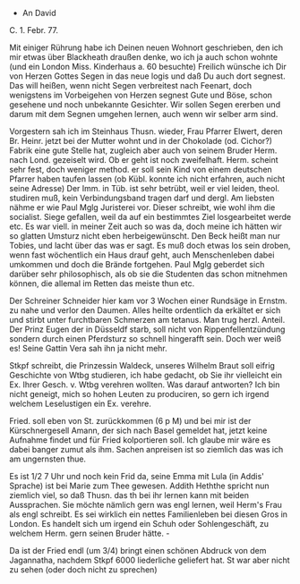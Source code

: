 + An David

 C. 1. Febr. 77.

Mit einiger Rührung habe ich Deinen neuen Wohnort geschrieben, den ich mir etwas über Blackheath draußen denke, wo ich ja auch schon wohnte (und ein London Miss. Kinderhaus a. 60 besuchte) Freilich wünsche ich Dir von Herzen Gottes Segen in das neue logis und daß Du auch dort segnest. Das will heißen, wenn nicht Segen verbreitest nach Feenart, doch wenigstens im Vorbeigehen von Herzen segnest Gute und Böse, schon gesehene und noch unbekannte Gesichter. Wir sollen Segen ererben und darum mit dem Segnen umgehen lernen, auch wenn wir selber arm sind.

Vorgestern sah ich im Steinhaus Thusn. wieder, Frau Pfarrer Elwert, deren Br. Heinr. jetzt bei der Mutter wohnt und in der Chokolade (od. Cichor?) Fabrik eine gute Stelle hat, zugleich aber auch von seinem Bruder Herm. nach Lond. gezeiselt wird. Ob er geht ist noch zweifelhaft. Herm. scheint sehr fest, doch weniger method. er soll sein Kind von einem deutschen Pfarrer haben taufen lassen (ob Kübl. konnte ich nicht erfahren, auch nicht seine Adresse) Der Imm. in Tüb. ist sehr betrübt, weil er viel leiden, theol. studiren muß, kein Verbindungsband tragen darf und dergl. Am liebsten nähme er wie Paul Mglg Juristerei vor. Dieser schreibt, wie wohl ihm die socialist. Siege gefallen, weil da auf ein bestimmtes Ziel losgearbeitet werde etc. Es war viell. in meiner Zeit auch so was da, doch meine ich hätten wir so glatten Umsturz nicht eben herbeigewünscht. Den Beck heißt man nur Tobies, und lacht über das was er sagt. Es muß doch etwas los sein droben, wenn fast wöchentlich ein Haus drauf geht, auch Menschenleben dabei umkommen und doch die Brände fortgehen. Paul Mglg geberdet sich darüber sehr philosophisch, als ob sie die Studenten das schon mitnehmen können, die allemal im Retten das meiste thun etc.

Der Schreiner Schneider hier kam vor 3 Wochen einer Rundsäge in Ernstm. zu nahe und verlor den Daumen. Alles heilte ordentlich da erkältet er sich und stirbt unter furchtbaren Schmerzen am tetanus. Man trug herzl. Anteil. 
Der Prinz Eugen der in Düsseldf starb, soll nicht von Rippenfellentzündung sondern durch einen Pferdsturz so schnell hingerafft sein. Doch wer weiß es! Seine Gattin Vera sah ihn ja nicht mehr.

Stkpf schreibt, die Prinzessin Waldeck, unseres Wilhelm Braut soll eifrig Geschichte von Wtbg studieren, ich habe gedacht, ob Sie ihr vielleicht ein Ex. Ihrer Gesch. v. Wtbg verehren wollten. Was darauf antworten? Ich bin nicht geneigt, mich so hohen Leuten zu produciren, so gern ich irgend welchem Leselustigen ein Ex. verehre.

Fried. soll eben von St. zurückkommen (6 p M) und bei mir ist der Kürschnergesell Amann, der sich nach Basel gemeldet hat, jetzt keine Aufnahme findet und für Fried kolportieren soll. Ich glaube mir wäre es dabei banger zumut als ihm. Sachen anpreisen ist so ziemlich das was ich am ungernsten thue.

Es ist 1/2 7 Uhr und noch kein Frid da, seine Emma mit Lula (in Addis' Sprache) ist bei Marie zum Thee gewesen. Addith Heththe spricht nun ziemlich viel, so daß Thusn. das th bei ihr lernen kann mit beiden Aussprachen. Sie möchte nämlich gern was engl lernen, weil Herm's Frau als engl schreibt. Es sei wirklich ein nettes Familienleben bei diesen Gros in London. Es handelt sich um irgend ein Schuh oder Sohlengeschäft, zu welchem Herm. gern seinen Bruder hätte. -

Da ist der Fried endl (um 3/4) bringt einen schönen Abdruck von dem Jagannatha, nachdem Stkpf 6000 liederliche geliefert hat. St war aber nicht zu sehen (oder doch nicht zu sprechen)
